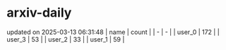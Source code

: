 # arxiv-daily
updated on 2025-03-13 06:31:48
| name | count |
| - | - |
| user_0 | 172 |
| user_3 | 53 |
| user_2 | 33 |
| user_1 | 59 |
